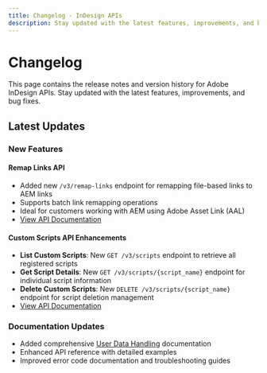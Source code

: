 ```yaml
---
title: Changelog - InDesign APIs
description: Stay updated with the latest features, improvements, and bug fixes for Adobe InDesign APIs.
---
```


# Changelog

This page contains the release notes and version history for Adobe InDesign APIs. Stay updated with the latest features, improvements, and bug fixes.

## Latest Updates

### New Features

#### **Remap Links API**
- Added new `/v3/remap-links` endpoint for remapping file-based links to AEM links
- Supports batch link remapping operations
- Ideal for customers working with AEM using Adobe Asset Link (AAL)
- [View API Documentation](../api/remaplinks.md)

#### **Custom Scripts API Enhancements**
- **List Custom Scripts**: New `GET /v3/scripts` endpoint to retrieve all registered scripts
- **Get Script Details**: New `GET /v3/scripts/{script_name}` endpoint for individual script information  
- **Delete Custom Scripts**: New `DELETE /v3/scripts/{script_name}` endpoint for script deletion management
- [View API Documentation](../api/scripts.md)

### Documentation Updates
- Added comprehensive [User Data Handling](../Help/user-data-handling.md) documentation
- Enhanced API reference with detailed examples
- Improved error code documentation and troubleshooting guides
